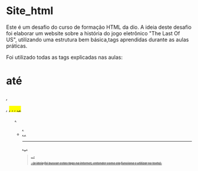 # Site_html
Este é um desafio do curso de formação HTML da dio.
A ideia deste desafio foi elaborar um website sobre a história do jogo eletrônico "The Last Of US", utilizando uma estrutura bem básica,tags aprendidas durante as aulas práticas.

Foi utilizado todas as tags explicadas nas aulas: <h1> até <h6>, <p>, <mark>, <small>, <i>, <u>, <strong>, <ol>, <ul>, <li>, <a>, <hr>, <sub>, <sup>, <blockquote>,<font>, <del>, <p>, <abbr> (a ideia foi buscar estas tags na internet, entender como ela funciona e utilizar no texto).
